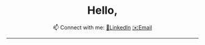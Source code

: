 <!-- Header -->
<h1 align="center"> Hello,</h1>

<!-- Bio -->
<p align="center"> </p>

<!-- Location -->
<p align="center">
</p>

<!-- Social Links -->
<p align="center">
  📫 Connect with me:
  <a href="https://www.linkedin.com/in/paris-xhetani-/">🔗LinkedIn</a>
  <a href="parisxhetani@gmail.com">✉️Email<a>
</p>

<!-- Divider -->
<hr>
